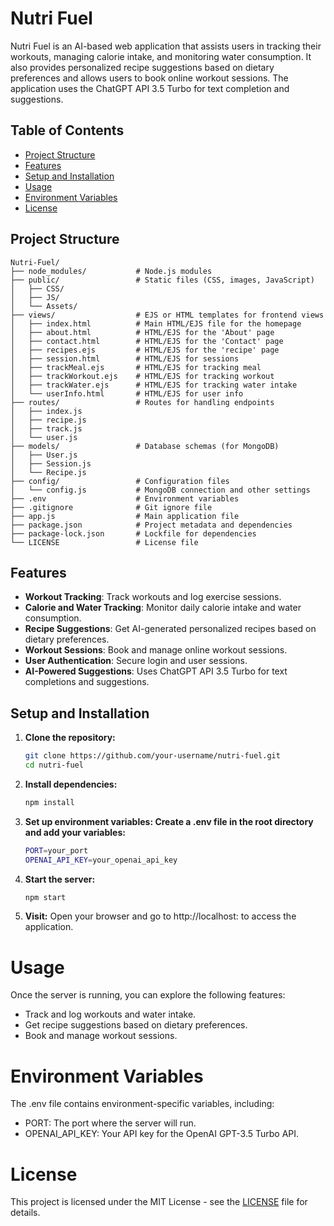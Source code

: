 # Nutri Fuel

Nutri Fuel is an AI-based web application that assists users in tracking their workouts, managing calorie intake, and monitoring water consumption. It also provides personalized recipe suggestions based on dietary preferences and allows users to book online workout sessions. The application uses the ChatGPT API 3.5 Turbo for text completion and suggestions.

## Table of Contents
- [Project Structure](#project-structure)
- [Features](#features)
- [Setup and Installation](#setup-and-installation)
- [Usage](#usage)
- [Environment Variables](#environment-variables)
- [License](#license)

## Project Structure
```
Nutri-Fuel/
├── node_modules/           # Node.js modules
├── public/                 # Static files (CSS, images, JavaScript)
│   ├── CSS/
│   ├── JS/
│   └── Assets/
├── views/                  # EJS or HTML templates for frontend views
│   ├── index.html          # Main HTML/EJS file for the homepage
│   ├── about.html          # HTML/EJS for the 'About' page
│   ├── contact.html        # HTML/EJS for the 'Contact' page
│   ├── recipes.ejs         # HTML/EJS for the 'recipe' page
│   ├── session.html        # HTML/EJS for sessions
│   ├── trackMeal.ejs       # HTML/EJS for tracking meal
│   ├── trackWorkout.ejs    # HTML/EJS for tracking workout
│   ├── trackWater.ejs      # HTML/EJS for tracking water intake
│   └── userInfo.html       # HTML/EJS for user info
├── routes/                 # Routes for handling endpoints
│   ├── index.js
│   ├── recipe.js
│   ├── track.js
│   └── user.js
├── models/                 # Database schemas (for MongoDB)
│   ├── User.js
│   ├── Session.js
│   └── Recipe.js
├── config/                 # Configuration files
│   └── config.js           # MongoDB connection and other settings
├── .env                    # Environment variables
├── .gitignore              # Git ignore file
├── app.js                  # Main application file
├── package.json            # Project metadata and dependencies
├── package-lock.json       # Lockfile for dependencies
└── LICENSE                 # License file
```

## Features
- **Workout Tracking**: Track workouts and log exercise sessions.
- **Calorie and Water Tracking**: Monitor daily calorie intake and water consumption.
- **Recipe Suggestions**: Get AI-generated personalized recipes based on dietary preferences.
- **Workout Sessions**: Book and manage online workout sessions.
- **User Authentication**: Secure login and user sessions.
- **AI-Powered Suggestions**: Uses ChatGPT API 3.5 Turbo for text completions and suggestions.

## Setup and Installation

1. **Clone the repository:**
   ```bash
   git clone https://github.com/your-username/nutri-fuel.git
   cd nutri-fuel
2. **Install dependencies:**
   ```bash
   npm install
4. **Set up environment variables: Create a .env file in the root directory and add your variables:**
   ```bash
   PORT=your_port
   OPENAI_API_KEY=your_openai_api_key
5. **Start the server:**
   ```bash
   npm start
6. **Visit:** Open your browser and go to http://localhost:<PORT> to access the application.

# Usage
Once the server is running, you can explore the following features:

- Track and log workouts and water intake.
- Get recipe suggestions based on dietary preferences.
- Book and manage workout sessions.

# Environment Variables
The .env file contains environment-specific variables, including:

- PORT: The port where the server will run.
- OPENAI_API_KEY: Your API key for the OpenAI GPT-3.5 Turbo API.

# License
This project is licensed under the MIT License - see the [LICENSE](LICENSE) file for details.
